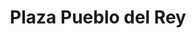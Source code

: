 ---
title: "Plaza Pueblo del Rey"
url: /san-vicente/plaza-pueblo-del-rey/
shop: centro comercial
---